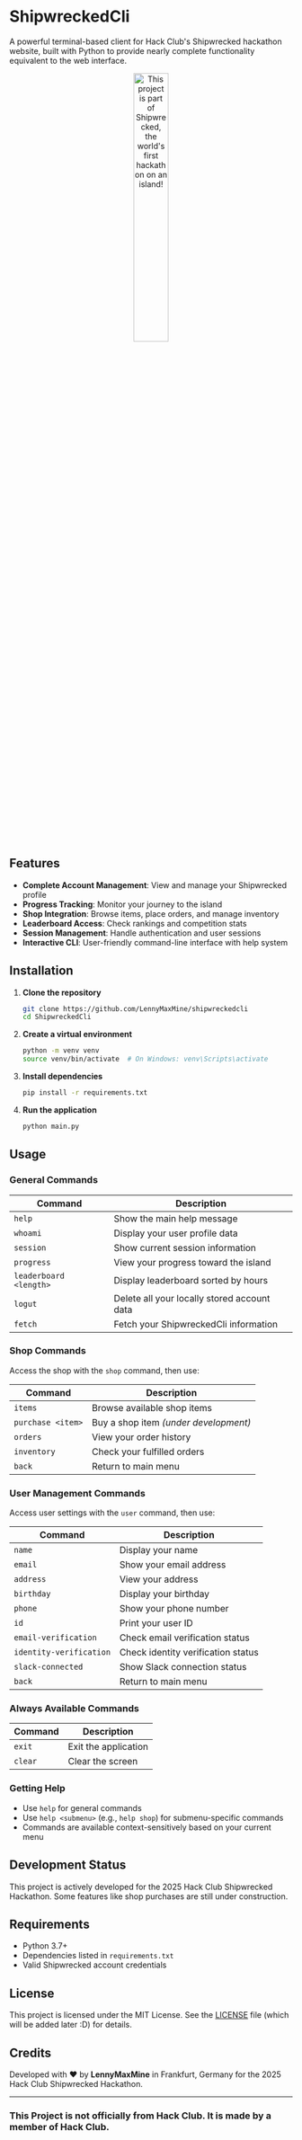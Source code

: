 # ShipwreckedCli

A powerful terminal-based client for Hack Club's Shipwrecked hackathon website, built with Python to provide nearly complete functionality equivalent to the web interface.

<div align="center">
  <a href="https://shipwrecked.hackclub.com/?t=ghrm" target="_blank">
    <img src="https://hc-cdn.hel1.your-objectstorage.com/s/v3/739361f1d440b17fc9e2f74e49fc185d86cbec14_badge.png" 
         alt="This project is part of Shipwrecked, the world's first hackathon on an island!" 
         style="width: 35%;">
  </a>
</div>

## Features

- **Complete Account Management**: View and manage your Shipwrecked profile
- **Progress Tracking**: Monitor your journey to the island
- **Shop Integration**: Browse items, place orders, and manage inventory
- **Leaderboard Access**: Check rankings and competition stats
- **Session Management**: Handle authentication and user sessions
- **Interactive CLI**: User-friendly command-line interface with help system

## Installation

1. **Clone the repository**
   ```bash
   git clone https://github.com/LennyMaxMine/shipwreckedcli
   cd ShipwreckedCli
   ```

2. **Create a virtual environment**
   ```bash
   python -m venv venv
   source venv/bin/activate  # On Windows: venv\Scripts\activate
   ```

3. **Install dependencies**
   ```bash
   pip install -r requirements.txt
   ```

4. **Run the application**
   ```bash
   python main.py
   ```

## Usage

### General Commands

| Command | Description |
|---------|-------------|
| `help` | Show the main help message |
| `whoami` | Display your user profile data |
| `session` | Show current session information |
| `progress` | View your progress toward the island |
| `leaderboard <length>` | Display leaderboard sorted by hours |
| `logut` | Delete all your locally stored account data  |
| `fetch` | Fetch your ShipwreckedCli information  |

### Shop Commands

Access the shop with the `shop` command, then use:

| Command | Description |
|---------|-------------|
| `items` | Browse available shop items |
| `purchase <item>` | Buy a shop item *(under development)* |
| `orders` | View your order history |
| `inventory` | Check your fulfilled orders |
| `back` | Return to main menu |

### User Management Commands

Access user settings with the `user` command, then use:

| Command | Description |
|---------|-------------|
| `name` | Display your name |
| `email` | Show your email address |
| `address` | View your address |
| `birthday` | Display your birthday |
| `phone` | Show your phone number |
| `id` | Print your user ID |
| `email-verification` | Check email verification status |
| `identity-verification` | Check identity verification status |
| `slack-connected` | Show Slack connection status |
| `back` | Return to main menu |

### Always Available Commands
| Command | Description |
|---------|-------------|
| `exit` | Exit the application |
| `clear` | Clear the screen |

### Getting Help

- Use `help` for general commands
- Use `help <submenu>` (e.g., `help shop`) for submenu-specific commands
- Commands are available context-sensitively based on your current menu

## Development Status

This project is actively developed for the 2025 Hack Club Shipwrecked Hackathon. Some features like shop purchases are still under construction.

## Requirements

- Python 3.7+
- Dependencies listed in `requirements.txt`
- Valid Shipwrecked account credentials

## License
This project is licensed under the MIT License. See the [LICENSE](LICENSE) file (which will be added later :D) for details.

## Credits

Developed with ♥ by **LennyMaxMine** in Frankfurt, Germany for the 2025 Hack Club Shipwrecked Hackathon.

---

###  This Project is not officially from Hack Club. It is made by a member of Hack Club.


